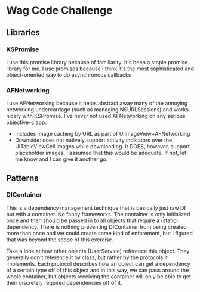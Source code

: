 # Wag Code Challenge

## Libraries

### KSPromise
I use this promise library because of familiarity. It's been a staple promise library for me. I use promises because I think it's the most sophisticated and object-oriented way to do asynchronous callbacks

### AFNetworking
I use AFNetworking because it helps abstract away many of the annoying networking undercarriage (such as managing NSURLSessions) and works nicely with KSPromise. I've never not used AFNetworking on any serious objective-c app.

- Includes image caching by URL as part of UIImageView+AFNetworking
- Downside: does not natively support activity indicators over the UITableViewCell images while downloading. It DOES, however, support placeholder images. I assumed that this would be adequate. If not, let me know and I can give it another go.
 

## Patterns
### DIContainer
This is a dependency management technique that is basically just raw DI but with a container. No fancy frameworks. The container is only initialized once and then should be passed in to all objects that require a (static) dependency. There is nothing preventing DIContainer from being created more than once and we could create some kind of enforement, but I figured that was beyond the scope of this exercise.

Take a look at how other objects (UserService) reference this object. They generally don't reference it by class, but rather by the protocols it implements. Each protocol describes how an object can get a dependency of a certain type off of this object and in this way, we can pass around the whole container, but objects receiving the container will only be able to get their discretely required dependencies off of it.